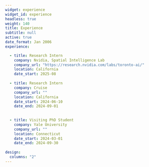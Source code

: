 ```yaml
---
widget: experience
widget_id: experience
headless: true
weight: 140
title: Experience
subtitle: null
active: true
date_format: Jan 2006
experience:

  - title: Research Intern
    company: Nvidia, Spatial Intelligence Lab
    company_url: "https://research.nvidia.com/labs/toronto-ai/"
    location: California
    date_start: 2025-08
    
  - title: Research Intern
    company: Cruise
    company_url: ""
    location: California
    date_start: 2024-06-10
    date_end: 2024-09-01
    
      
  - title: Visiting PhD Student
    company: Yale University
    company_url: ""
    location: Connecticut
    date_start: 2024-03-01
    date_end: 2024-09-30
    
design:
  columns: "2"
---
```

